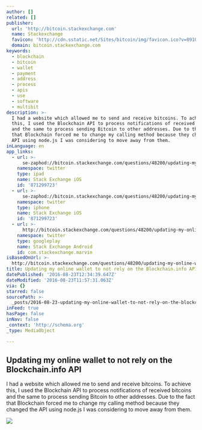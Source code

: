 ```yaml
---
author: []
related: []
publisher:
  url: 'http://bitcoin.stackexchange.com'
  name: Stackexchange
  favicon: 'http://cdn.sstatic.net/Sites/bitcoin/img/favicon.ico?v=0910168c5c65'
  domain: bitcoin.stackexchange.com
keywords:
  - blockchain
  - bitcoin
  - wallet
  - payment
  - address
  - process
  - apis
  - use
  - software
  - multibit
description: >-
  I had a website which allowed me to send and receive bitcoins. To achieve
  this, I used the Blockchain API to process notifications of received bitcoins
  and the same to process sending Bitcoin to other addresses. Due to the fact
  that Blockchain forced me to change my calling method because they changed the
  API using node.js I was considering to move away from them.
inLanguage: en
app_links:
  - url: >-
      se-zaphod://bitcoin.stackexchange.com/questions/48200/updating-my-online-wallet-to-not-rely-on-the-blockchain-info-api
    namespace: twitter
    type: ipad
    name: Stack Exchange iOS
    id: '871299723'
  - url: >-
      se-zaphod://bitcoin.stackexchange.com/questions/48200/updating-my-online-wallet-to-not-rely-on-the-blockchain-info-api
    namespace: twitter
    type: iphone
    name: Stack Exchange iOS
    id: '871299723'
  - url: >-
      http://bitcoin.stackexchange.com/questions/48200/updating-my-online-wallet-to-not-rely-on-the-blockchain-info-api
    namespace: twitter
    type: googleplay
    name: Stack Exchange Android
    id: com.stackexchange.marvin
isBasedOnUrl: >-
  http://bitcoin.stackexchange.com/questions/48200/updating-my-online-wallet-to-not-rely-on-the-blockchain-info-api
title: Updating my online wallet to not rely on the Blockchain.info API
datePublished: '2016-08-23T12:34:39.647Z'
dateModified: '2016-08-23T11:57:31.063Z'
via: {}
starred: false
sourcePath: >-
  _posts/2016-08-23-updating-my-online-wallet-to-not-rely-on-the-blockchaininfo.md
inFeed: true
hasPage: false
inNav: false
_context: 'http://schema.org'
_type: MediaObject

---
```

<article style=""><h1>Updating my online wallet to not rely on the Blockchain.info API</h1><p>I had a website which allowed me to send and receive bitcoins. To achieve this, I used the Blockchain API to process notifications of received bitcoins and the same to process sending Bitcoin to other addresses. Due to the fact that Blockchain forced me to change my calling method because they changed the API using node.js I was considering to move away from them.</p><img src="http://cdn.sstatic.net/Sites/bitcoin/img/apple-touch-icon.png?v=a43e5a337e6b&amp;a" /></article>